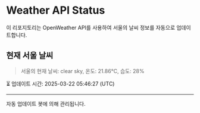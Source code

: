 
# Weather API Status

이 리포지토리는 OpenWeather API를 사용하여 서울의 날씨 정보를 자동으로 업데이트합니다.

## 현재 서울 날씨
> 서울의 현재 날씨: clear sky, 온도: 21.86°C, 습도: 28%

⏳ 업데이트 시간: 2025-03-22 05:46:27 (UTC)

---
자동 업데이트 봇에 의해 관리됩니다.
